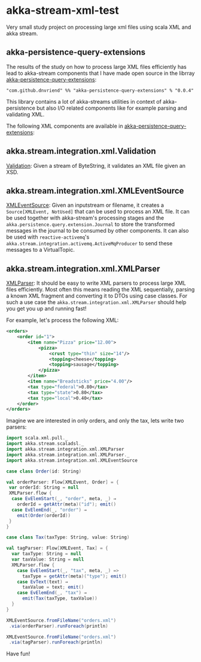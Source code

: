 # akka-stream-xml-test
Very small study project on processing large xml files using scala XML and akka stream.

## akka-persistence-query-extensions
The results of the study on how to process large XML files efficiently has lead to akka-stream components that I have
made open source in the librray [akka-persistence-query-extensions](https://github.com/dnvriend/akka-persistence-query-extensions):

```
"com.github.dnvriend" %% "akka-persistence-query-extensions" % "0.0.4"
```

This library contains a lot of akka-streams utilities in context of akka-persistence but also I/O related components like
for example parsing and validating XML.

The following XML components are available in [akka-persistence-query-extensions](https://github.com/dnvriend/akka-persistence-query-extensions):

## akka.stream.integration.xml.Validation
[Validation](https://github.com/dnvriend/akka-persistence-query-extensions/blob/master/src/main/scala/akka/stream/integration/xml/Validation.scala): Given a stream of ByteString, it validates an XML file given an XSD.

## akka.stream.integration.xml.XMLEventSource
[XMLEventSource](https://github.com/dnvriend/akka-persistence-query-extensions/blob/master/src/main/scala/akka/stream/integration/xml/XMLEventSource.scala): Given an inputstream or filename, it creates a `Source[XMLEvent, NotUsed]` that can be used to process
an XML file. It can be used together with akka-stream's processing stages and the
`akka.persistence.query.extension.Journal` to store the transformed messages in the journal to be consumed
by other components. It can also be used with `reactive-activemq`'s
`akka.stream.integration.activemq.ActiveMqProducer` to send these messages to a VirtualTopic.

## akka.stream.integration.xml.XMLParser
[XMLParser](https://github.com/dnvriend/akka-persistence-query-extensions/blob/master/src/main/scala/akka/stream/integration/xml/XMLParser.scala): 
It should be easy to write XML parsers to process large XML files efficiently. Most often this means reading the XML
sequentially, parsing a known XML fragment and converting it to DTOs using case classes. For such a use case the
`akka.stream.integration.xml.XMLParser` should help you get you up and running fast!

For example, let's process the following XML:

```xml
<orders>
    <order id="1">
        <item name="Pizza" price="12.00">
            <pizza>
                <crust type="thin" size="14"/>
                <topping>cheese</topping>
                <topping>sausage</topping>
            </pizza>
        </item>
        <item name="Breadsticks" price="4.00"/>
        <tax type="federal">0.80</tax>
        <tax type="state">0.80</tax>
        <tax type="local">0.40</tax>
    </order>
</orders>
```

Imagine we are interested in only orders, and only the tax, lets write two parsers:

```scala
import scala.xml.pull._
import akka.stream.scaladsl._
import akka.stream.integration.xml.XMLParser
import akka.stream.integration.xml.XMLParser._
import akka.stream.integration.xml.XMLEventSource

case class Order(id: String)

val orderParser: Flow[XMLEvent, Order] = {
 var orderId: String = null
 XMLParser.flow {
  case EvElemStart(_, "order", meta, _) ⇒
    orderId = getAttr(meta)("id"); emit()
  case EvElemEnd(_, "order") ⇒
    emit(Order(orderId))
 }
}

case class Tax(taxType: String, value: String)

val tagParser: Flow[XMLEvent, Tax] = {
  var taxType: String = null
  var taxValue: String = null
  XMLParser.flow {
    case EvElemStart(_, "tax", meta, _) =>
      taxType = getAttr(meta)("type"); emit()
    case EvText(text) ⇒
      taxValue = text; emit()
    case EvElemEnd(_, "tax") ⇒
      emit(Tax(taxType, taxValue))
  }
}

XMLEventSource.fromFileName("orders.xml")
 .via(orderParser).runForeach(println)

XMLEventSource.fromFileName("orders.xml")
 .via(tagParser).runForeach(println)
```

Have fun!